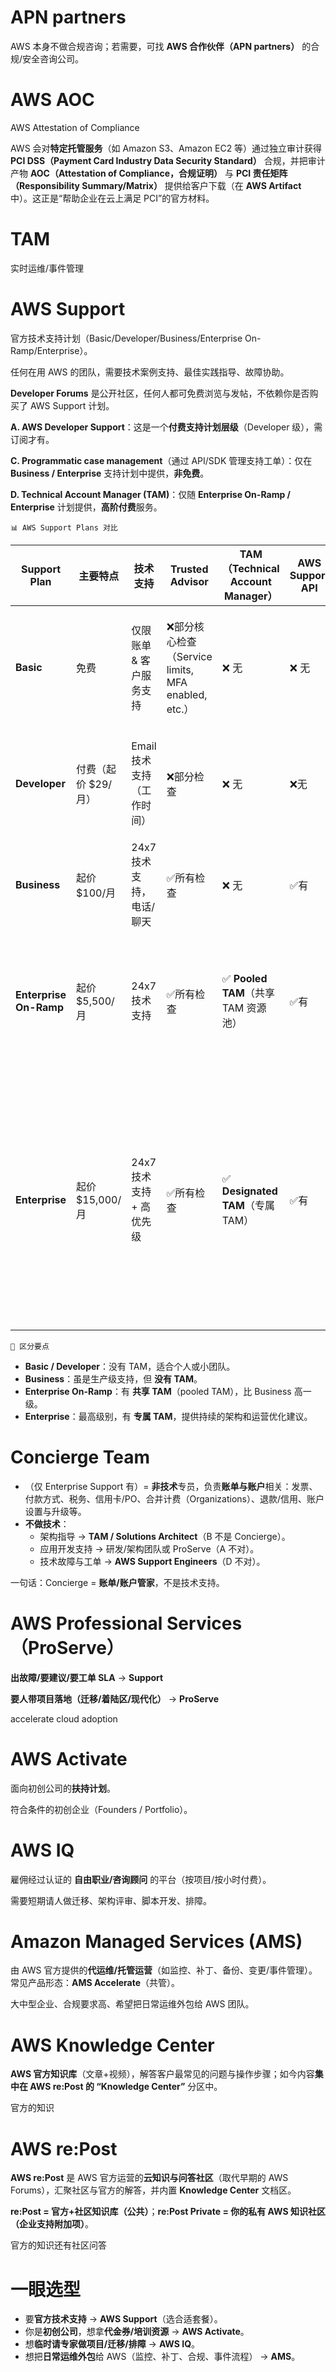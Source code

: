 # APN partners

AWS 本身不做合规咨询；若需要，可找 **AWS 合作伙伴（APN partners）** 的合规/安全咨询公司。

# AWS AOC

 AWS Attestation of Compliance

AWS 会对**特定托管服务**（如 Amazon S3、Amazon EC2 等）通过独立审计获得 **PCI DSS（Payment Card Industry Data Security Standard）** 合规，并把审计产物 **AOC（Attestation of Compliance，合规证明）** 与 **PCI 责任矩阵（Responsibility Summary/Matrix）** 提供给客户下载（在 **AWS Artifact** 中）。这正是“帮助企业在云上满足 PCI”的官方材料。

# TAM

实时运维/事件管理



# AWS Support

官方技术支持计划（Basic/Developer/Business/Enterprise On-Ramp/Enterprise）。

任何在用 AWS 的团队，需要技术案例支持、最佳实践指导、故障协助。



**Developer Forums** 是公开社区，任何人都可免费浏览与发帖，不依赖你是否购买了 AWS Support 计划。

**A. AWS Developer Support**：这是一个**付费支持计划层级**（Developer 级），需订阅才有。

**C. Programmatic case management**（通过 API/SDK 管理支持工单）：仅在 **Business / Enterprise** 支持计划中提供，**非免费**。

**D. Technical Account Manager (TAM)**：仅随 **Enterprise On-Ramp / Enterprise** 计划提供，**高阶付费**服务。





`📊 AWS Support Plans 对比`

| Support Plan           | 主要特点            | 技术支持                   | Trusted Advisor                                    | TAM（Technical Account Manager）    | AWS Support API | 适用场景                                                    |
| ---------------------- | ------------------- | -------------------------- | -------------------------------------------------- | ----------------------------------- | --------------- | ----------------------------------------------------------- |
| **Basic**              | 免费                | 仅限账单 & 客户服务支持    | ❌部分核心检查（Service limits, MFA enabled, etc.） | ❌ 无                                | ❌ 无            | 学习、个人实验、非生产环境                                  |
| **Developer**          | 付费（起价 $29/月） | Email 技术支持（工作时间） | ❌部分检查                                          | ❌ 无                                | ❌无             | 开发/测试环境、小团队                                       |
| **Business**           | 起价 $100/月        | 24x7 技术支持，电话/聊天   | ✅所有检查                                          | ❌ 无                                | ✅有             | 生产环境、中小型企业                                        |
| **Enterprise On-Ramp** | 起价 $5,500/月      | 24x7 技术支持              | ✅所有检查                                          | ✅ **Pooled TAM**（共享 TAM 资源池） | ✅有             | 生产环境、大中型企业，需要架构指导                          |
| **Enterprise**         | 起价 $15,000/月     | 24x7 技术支持 + 高优先级   | ✅所有检查                                          | ✅ **Designated TAM**（专属 TAM）    | ✅有             | 大型企业/关键任务系统，需要长期架构优化、安全、成本控制建议 |

`🎯 区分要点`

- **Basic / Developer**：没有 TAM，适合个人或小团队。
- **Business**：虽是生产级支持，但 **没有 TAM**。
- **Enterprise On-Ramp**：有 **共享 TAM**（pooled TAM），比 Business 高一级。
- **Enterprise**：最高级别，有 **专属 TAM**，提供持续的架构和运营优化建议。

# Concierge Team

- （仅 Enterprise Support 有）= **非技术**专员，负责**账单与账户**相关：发票、付款方式、税务、信用卡/PO、合并计费（Organizations）、退款/信用、账户设置与升级等。
- **不做技术**：
  - 架构指导 → **TAM / Solutions Architect**（B 不是 Concierge）。
  - 应用开发支持 → 研发/架构团队或 ProServe（A 不对）。
  - 技术故障与工单 → **AWS Support Engineers**（D 不对）。

一句话：Concierge = **账单/账户管家**，不是技术支持。

# AWS Professional Services（ProServe）

**出故障/要建议/要工单 SLA** → **Support**

**要人带项目落地（迁移/着陆区/现代化）** → **ProServe**

accelerate cloud adoption

# AWS Activate

面向初创公司的**扶持计划**。

符合条件的初创企业（Founders / Portfolio）。

# AWS IQ

雇佣经过认证的 **自由职业/咨询顾问** 的平台（按项目/按小时付费）。

需要短期请人做迁移、架构评审、脚本开发、排障。

# Amazon Managed Services (AMS)

由 AWS 官方提供的**代运维/托管运营**（如监控、补丁、备份、变更/事件管理）。常见产品形态：**AMS Accelerate**（共管）。

大中型企业、合规要求高、希望把日常运维外包给 AWS 团队。

# AWS Knowledge Center

 **AWS 官方知识库**（文章+视频），解答客户最常见的问题与操作步骤；如今内容**集中在 AWS re:Post 的 “Knowledge Center”** 分区中。

官方的知识

# AWS re:Post

**AWS re:Post** 是 AWS 官方运营的**云知识与问答社区**（取代早期的 AWS Forums），汇聚社区与官方的解答，并内置 **Knowledge Center** 文档区。

**re:Post = 官方+社区知识库（公共）**；**re:Post Private = 你的私有 AWS 知识社区（企业支持附加项）**。

官方的知识还有社区问答



# 一眼选型

- 要**官方技术支持** → **AWS Support**（选合适套餐）。
- 你是**初创公司**，想拿**代金券/培训资源** → **AWS Activate**。
- 想**临时请专家做项目/迁移/排障** → **AWS IQ**。
- 想把**日常运维外包**给 AWS（监控、补丁、合规、事件流程） → **AMS**。



